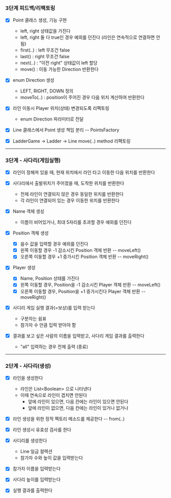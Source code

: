 ### 3단계 피드백/리팩토링

- [x] Point 클래스 생성, 기능 구현
    - left, right 상태값을 가진다
    - left, right 둘 다 true인 경우 예외를 던진다 (라인은 연속적으로 연결하면 안됨)
    - first(..) : left 무조건 false
    - last() : right 무조건 false
    - next(..) : "이전 right" 상태값이 left 할당
    - move() : 이동 가능한 Direction 반환한다
- [x] enum Direction 생성
    - LEFT, RIGHT, DOWN 정의
    - moveTo(..) : position이 주어진 경우 다음 위치 계산하여 반환한다

- [x] 라인 이동시 Player 위치(상태) 변경되도록 리팩토링
    - enum Direction 파라미터로 전달

- [x] Line 클래스에서 Point 생성 책임 분리 -- PointsFactory
- [x] LadderGame -> Ladder -> Line move(..) method 리팩토링

---

### 3단계 - 사다리(게임실행)

- [x] 라인이 정해져 있을 때, 현재 위치에서 라인 타고 이동한 다음 위치를 반환한다
- [x] 사다리에서 출발위치가 주어졌을 때, 도착한 위치를 반환한다
    - 전체 라인이 연결되지 않은 경우 동일한 위치를 반환한다
    - 각 라인이 연결되어 있는 경우 이동한 위치를 반환한다

- [x] Name 객체 생성
    - 이름이 비어있거나, 최대 5자리를 초과할 경우 예외를 던진다
- [x] Position 객체 생성
    - [x] 음수 값을 입력할 경우 예외를 던진다
    - [x] 왼쪽 이동할 경우 -1 감소시킨 Position 객체 반환 -- moveLeft()
    - [x] 오른쪽 이동할 경우 +1 증가시킨 Position 객체 반환 -- moveRight()
- [x] Player 생성
    - [x] Name, Position 상태를 가진다
    - [x] 왼쪽 이동할 경우, Position을 -1 감소시킨 Player 객체 반환 -- moveLeft()
    - [x] 오른쪽 이동할 경우, Position을 +1 증가시킨다 Player 객체 반환 -- moveRight()

- [x] 사디리 게임 실행 결과(=보상)를 입력 받는다
    - 구분자는 쉼표
    - 참가자 수 만큼 입력 받아야 함
- [x] 결과를 보고 싶은 사람의 이름을 입력받고, 사다리 게임 결과를 출력한다
    - "all" 입력하는 경우 전체 출력 (종료)

---

### 2단계 - 사다리(생성)

- [x] 라인을 생성한다
    - 라인은 List\<Boolean\> 으로 나타낸다
    - 이때 연속으로 라인이 겹치면 안된다
        - 앞에 라인이 있으면, 다음 칸에는 라인이 있으면 안된다
        - 앞에 라인이 없으면, 다음 칸에는 라인이 있거나 없거나
- [x] 라인 생성을 위한 정적 팩토리 메소드를 제공한다 -- from(..)
- [x] 라인 생성시 유효성 검사를 한다

- [x] 사디리를 생성한다
    - Line 일급 컬렉션
    - 참가자 수와 높이 값을 입력받는다

- [x] 참가자 이름을 입력받는다
- [x] 사다리 높이를 입력받는다
- [x] 실행 결과를 출력한다
          
